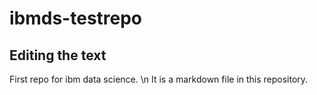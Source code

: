 # ibmds-testrepo

## Editing the text
First repo for ibm data science. \n
It is a markdown file in this repository. 
